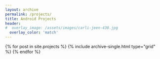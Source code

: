 ```yaml
---
layout: archive
permalink: /projects/
title: Android Projects
header:
#  overlay_image: /assets/images/carli-jeen-430.jpg
  overlay_color: 'match'
---
```


<div class="grid__wrapper">
  {% for post in site.projects %}
    {% include archive-single.html type="grid" %}
  {% endfor %}
</div>